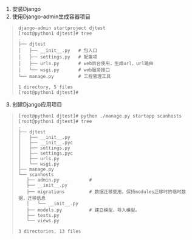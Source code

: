 1. 安装Django
2. 使用Django-admin生成容器项目
>```
> django-admin startproject djtest
>[root@python1 djtest]# tree
>.
>├── djtest
>│   ├── __init__.py   # 包入口
>│   ├── settings.py   # 配置项
>│   ├── urls.py       # web后台使用，生成url，url路由
>│   └── wsgi.py       # web服务接口
>└── manage.py         # 工程管理工具
>
>1 directory, 5 files
>[root@python1 djtest]#        

3. 创建Django应用项目
>```
>[root@python1 djtest]# python ./manage.py startapp scanhosts
>[root@python1 djtest]# tree
>.
>├── djtest
>│   ├── __init__.py
>│   ├── __init__.pyc
>│   ├── settings.py
>│   ├── settings.pyc
>│   ├── urls.py
>│   └── wsgi.py
>├── manage.py
>└── scanhosts
>    ├── admin.py           # 
>    ├── __init__.py
>    ├── migrations         # 数据迁移使用，保持modules迁移时的临时数据，迁移信息
>    │   └── __init__.py
>    ├── models.py          # 建立模型，导入模型。
>    ├── tests.py
>    └── views.py
>
>3 directories, 13 files
>

